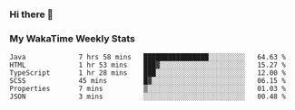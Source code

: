 ### Hi there 👋

<!--
**royschrauwen/royschrauwen** is a ✨ _special_ ✨ repository because its `README.md` (this file) appears on your GitHub profile.

Here are some ideas to get you started:

- 🔭 I’m currently working on ...
- 🌱 I’m currently learning ...
- 👯 I’m looking to collaborate on ...
- 🤔 I’m looking for help with ...
- 💬 Ask me about ...
- 📫 How to reach me: ...
- 😄 Pronouns: ...
- ⚡ Fun fact: ...
-->


### My WakaTime Weekly Stats
<!--START_SECTION:waka-->

```text
Java             7 hrs 58 mins   ████████████████░░░░░░░░░   64.63 %
HTML             1 hr 53 mins    ███▓░░░░░░░░░░░░░░░░░░░░░   15.27 %
TypeScript       1 hr 28 mins    ███░░░░░░░░░░░░░░░░░░░░░░   12.00 %
SCSS             45 mins         █▓░░░░░░░░░░░░░░░░░░░░░░░   06.15 %
Properties       7 mins          ▒░░░░░░░░░░░░░░░░░░░░░░░░   01.03 %
JSON             3 mins          ░░░░░░░░░░░░░░░░░░░░░░░░░   00.48 %
```

<!--END_SECTION:waka-->
